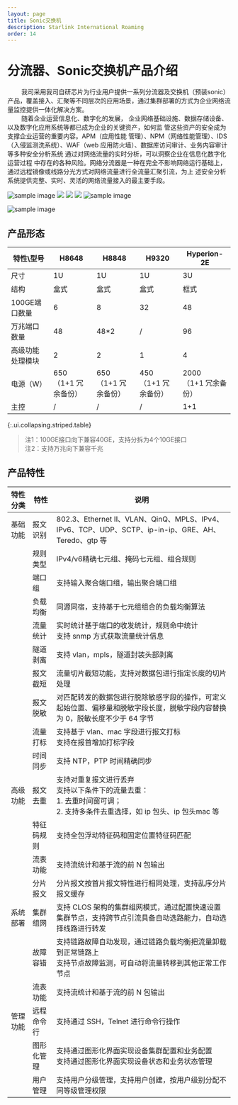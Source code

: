```yaml
---
layout: page
title: Sonic交换机
description: Starlink International Roaming
order: 14
---
```


# 分流器、Sonic交换机产品介绍

&nbsp;&nbsp;&nbsp;&nbsp;&nbsp;&nbsp;&nbsp;&nbsp;我司采用我司自研芯片为行业用户提供一系列分流器及交换机（预装sonic）产品，覆盖接入、汇聚等不同层次的应用场景，通过集群部署的方式为企业网络流量监控提供一体化解决方案。<br>
&nbsp;&nbsp;&nbsp;&nbsp;&nbsp;&nbsp;&nbsp;&nbsp;随着企业运营信息化、数字化的发展， 企业网络基础设施、数据存储设备、以及数字化应用系统等都已成为企业的关键资产，如何监 管这些资产的安全成为支撑企业运营的重要内容。APM（应用性能 管理）、NPM（网络性能管理）、IDS（入侵监测洗系统）、WAF（web 应用防火墙）、数据库访问审计、业务内容审计等多种安全分析系统 通过对网络流量的实时分析，可以洞察企业在信息化数字化运营过程 中存在的各种风险。网络分流器是一种在完全不影响网络运行基础上，通过远程镜像或线路分光方式对网络流量进行全流量汇聚引流，为上 述安全分析系统提供完整、实时、灵活的网络流量接入的最主要手段。<br>

![sample image](image1.png "展示图")
<img src="image1.png" wwidth="30%"> <img src="image2.png" wwidth="30%"> <img src="image2.png" wwidth="30%">
![sample image](image2.png "展示图")

![sample image](image2.png "展示图")

## 产品形态

| 特性\型号       | H8648 | H8848 | H9320 | Hyperion-2E |
|-----------------|-------|-------|-------|-------------|
| 尺寸            | 1U    | 1U    | 1U    | 3U          |
| 结构            | 盒式  | 盒式  | 盒式  | 框式        |
| 100GE端口数量   | 6     | 8     | 32    | 48          |
| 万兆端口数量    | 48    | 48*2   | /     | 96          |
| 高级功能处理模块 | 2     | 2     | 1     | 4           |
| 电源（W）       | 650<br>（1+1 冗余备份）   | 650<br>（1+1 冗余备份）   | 450<br>（1+1 冗余备份）   | 2000<br>（1+1 冗余备份）        |
| 主控            | /     | /     | /     | 1+1         |
{:.ui.collapsing.striped.table}
> 注1：100GE接口向下兼容40GE，支持分拆为4个10GE接口  
> 注2：支持万兆向下兼容千兆

## 产品特性

| 特性分类 | 特性        | 说明                                                                 |
|----------|-------------|----------------------------------------------------------------------|
| 基础功能 | 报文识别    | 802.3、Ethernet II、VLAN、QinQ、MPLS、IPv4、IPv6、TCP、UDP、SCTP、ip-in-ip、GRE、AH、 Teredo、gtp 等     |
|  | 规则类型    | IPv4/v6精确七元组、掩码七元组、组合规则                              |
|  | 端口组    | 支持输入聚合端口组，输出聚合端口组                                       |
|  | 负载均衡    | 同源同宿，支持基于七元组组合的负载均衡算法                                               |
|  | 流量统计    | 实时统计基于端口的收发统计，规则命中统计<br>支持 snmp 方式获取流量统计信息             |
|  | 隧道剥离    |   支持 vlan，mpls，隧道封装头部剥离           |                                                             |
|  | 报文截短      | 流量切片截短功能，支持对数据包进行指定长度的切片处理                        |
|  | 报文脱敏    | 对匹配转发的数据包进行脱除敏感字段的操作，可定义起始位置、偏移量和脱敏字段长度，脱敏字段内容替换为 0，脱敏长度不少于 64 字节                       |
|  | 流量打标  | 支持基于 vlan、mac 字段进行报文打标<br>支持在报首增加打标字段                                 |
|  | 时间同步      | 支持 NTP，PTP 时间精确同步                                     |
| 高级功能 | 报文去重      | 支持对重复报文进行丢弃<br>支持以下条件下的流量去重：<br>1. 去重时间窗可调；<br>2. 支持多条件去重选择，如 ip 包头、ip 包头mac 等         |
|  | 特征码规则    | 支持全包浮动特征码和固定位置特征码匹配                                                      |
|  | 流表功能    | 支持流统计和基于流的前 N 包输出                                     |
|  | 分片报文      | 分片报文按首片报文特性进行相同处理，支持乱序分片报文缓存                                   |
| 系统部署 | 集群组网      | 支持 CLOS 架构的集群组网模式，通过配置快速设置集群节点，支持跨节点引流具备自动选路能力，自动选择线路进行转发         |
|  | 故障容错    | 支持链路故障自动发现，通过链路负载均衡把流量卸载到正常链路上<br>支持节点故障监测，可自动将流量转移到其他正常工作节点                                                      |
|  | 流表功能    | 支持流统计和基于流的前 N 包输出                                     |
| 管理功能 | 远程命令行      | 支持通过 SSH，Telnet 进行命令行操作                                   |
|  | 图形化管理      | 支持通过图形化界面实现设备集群配置和业务配置<br>支持通过图形化界面实现设备状态和业务状态管理                                   |
|  | 用户管理      | 支持用户分级管理，支持用户创建，按用户级别分配不同等级管理权限                                   |